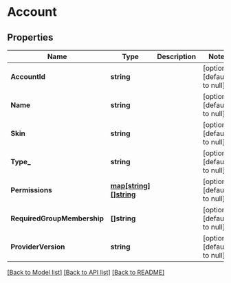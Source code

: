 # Account

## Properties
Name | Type | Description | Notes
------------ | ------------- | ------------- | -------------
**AccountId** | **string** |  | [optional] [default to null]
**Name** | **string** |  | [optional] [default to null]
**Skin** | **string** |  | [optional] [default to null]
**Type_** | **string** |  | [optional] [default to null]
**Permissions** | [**map[string][]string**](array.md) |  | [optional] [default to null]
**RequiredGroupMembership** | **[]string** |  | [optional] [default to null]
**ProviderVersion** | **string** |  | [optional] [default to null]

[[Back to Model list]](../README.md#documentation-for-models) [[Back to API list]](../README.md#documentation-for-api-endpoints) [[Back to README]](../README.md)


